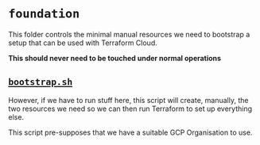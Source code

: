 # `foundation`

This folder controls the minimal manual resources we need to bootstrap
a setup that can be used with Terraform Cloud.

**This should never need to be touched under normal operations**

## [`bootstrap.sh`](./bootstrap.sh)
However, if we have to run stuff here, this script will create, manually, the
two resources we need so we can then run Terraform to set up everything else.

This script pre-supposes that we have a suitable GCP Organisation to use.